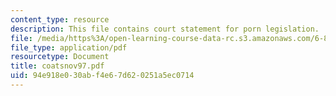 ```yaml
---
content_type: resource
description: This file contains court statement for porn legislation.
file: /media/https%3A/open-learning-course-data-rc.s3.amazonaws.com/6-805-ethics-and-the-law-on-the-electronic-frontier-fall-2005/94e918e030abf4e67d620251a5ec0714_coatsnov97.pdf
file_type: application/pdf
resourcetype: Document
title: coatsnov97.pdf
uid: 94e918e0-30ab-f4e6-7d62-0251a5ec0714
---
```

